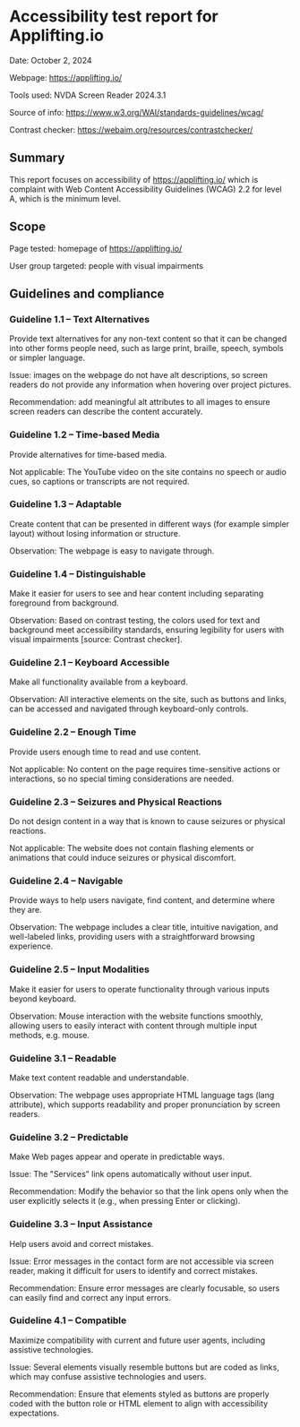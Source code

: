 # Accessibility test report for Applifting.io

Date: October 2, 2024

Webpage: https://applifting.io/

Tools used: NVDA Screen Reader 2024.3.1

Source of info: https://www.w3.org/WAI/standards-guidelines/wcag/

Contrast checker: https://webaim.org/resources/contrastchecker/

## Summary

This report focuses on accessibility of https://applifting.io/ which is complaint with Web Content Accessibility Guidelines (WCAG) 2.2 for level A, which is the minimum level.

## Scope

Page tested: homepage of https://applifting.io/ 

User group targeted: people with visual impairments

## Guidelines and compliance

### Guideline 1.1 – Text Alternatives
Provide text alternatives for any non-text content so that it can be changed into other forms people need, such as large print, braille, speech, symbols or simpler language.

Issue: images on the webpage do not have alt descriptions, so screen readers do not provide any information when hovering over project pictures.

Recommendation: add meaningful alt attributes to all images to ensure screen readers can describe the content accurately.

### Guideline 1.2 – Time-based Media

Provide alternatives for time-based media.

Not applicable: The YouTube video on the site contains no speech or audio cues, so captions or transcripts are not required.

### Guideline 1.3 – Adaptable

Create content that can be presented in different ways (for example simpler layout) without losing information or structure.

Observation: The webpage is easy to navigate through.

### Guideline 1.4 – Distinguishable

Make it easier for users to see and hear content including separating foreground from background.

Observation: Based on contrast testing, the colors used for text and background meet accessibility standards, ensuring legibility for users with visual impairments [source: Contrast checker].

### Guideline 2.1 – Keyboard Accessible

Make all functionality available from a keyboard.

Observation: All interactive elements on the site, such as buttons and links, can be accessed and navigated through keyboard-only controls.

### Guideline 2.2 – Enough Time

Provide users enough time to read and use content.

Not applicable: No content on the page requires time-sensitive actions or interactions, so no special timing considerations are needed.

### Guideline 2.3 – Seizures and Physical Reactions

Do not design content in a way that is known to cause seizures or physical reactions.

Not applicable: The website does not contain flashing elements or animations that could induce seizures or physical discomfort.

### Guideline 2.4 – Navigable

Provide ways to help users navigate, find content, and determine where they are.

Observation: The webpage includes a clear title, intuitive navigation, and well-labeled links, providing users with a straightforward browsing experience.

### Guideline 2.5 – Input Modalities

Make it easier for users to operate functionality through various inputs beyond keyboard.

Observation: Mouse interaction with the website functions smoothly, allowing users to easily interact with content through multiple input methods, e.g. mouse.

### Guideline 3.1 – Readable

Make text content readable and understandable.

Observation: The webpage uses appropriate HTML language tags (lang attribute), which supports readability and proper pronunciation by screen readers.

### Guideline 3.2 – Predictable

Make Web pages appear and operate in predictable ways.

Issue: The "Services" link opens automatically without user input.

Recommendation: Modify the behavior so that the link opens only when the user explicitly selects it (e.g., when pressing Enter or clicking).

### Guideline 3.3 – Input Assistance

Help users avoid and correct mistakes.

Issue: Error messages in the contact form are not accessible via screen reader, making it difficult for users to identify and correct mistakes.

Recommendation: Ensure error messages are clearly focusable, so users can easily find and correct any input errors.

### Guideline 4.1 – Compatible

Maximize compatibility with current and future user agents, including assistive technologies.

Issue: Several elements visually resemble buttons but are coded as links, which may confuse assistive technologies and users.

Recommendation: Ensure that elements styled as buttons are properly coded with the button role or HTML element to align with accessibility expectations.